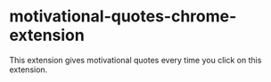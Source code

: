 # motivational-quotes-chrome-extension
This extension gives motivational quotes every time you click on this extension.
